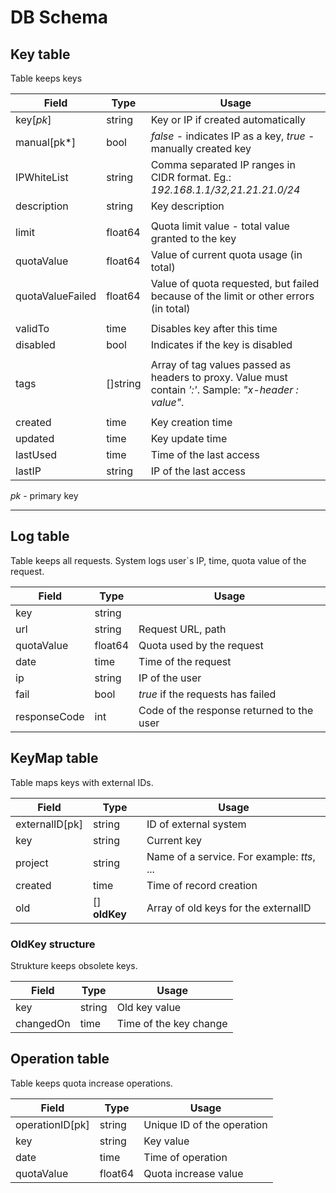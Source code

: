 # DB Schema

## Key table

Table keeps keys

| Field | Type | Usage |
| ---|-|-|
| key[*pk*] | string | Key or IP if created automatically |
| manual[pk*] | bool | *false* - indicates IP as a key, *true* - manually created key |
| IPWhiteList | string | Comma separated IP ranges in CIDR format. Eg.: *192.168.1.1/32,21.21.21.0/24* |
| description | string | Key description |
||
| limit   | float64 | Quota limit value - total value granted to the key |
| quotaValue | float64 | Value of current quota usage (in total) |
| quotaValueFailed | float64 | Value of quota requested, but failed because of the limit or other errors (in total) |
||
| validTo | time | Disables key after this time |
| disabled | bool | Indicates if the key is disabled |
||
| tags | []string | Array of tag values passed as headers to proxy. Value must contain *':'*. Sample: *"x-header : value"*. |
||
| created | time | Key creation time |
| updated | time | Key update time |
| lastUsed | time | Time of the last access |
| lastIP | string | IP of the last access |

*pk* - primary key

---

## Log table

Table keeps all requests. System logs user`s IP, time, quota value of the request.

| Field | Type | Usage |
| ---|-|-|
| key | string | |
| url | string | Request URL, path |
| quotaValue | float64 | Quota used by the request |
| date | time | Time of the request |
| ip | string | IP of the user |
| fail | bool | *true* if the requests has failed |
| responseCode | int | Code of the response returned to the user |

## KeyMap table

Table maps keys with external IDs.

| Field | Type | Usage |
| ---|-|-|
| externalID[pk] | string | ID of external system |
| key | string | Current key |
| project | string | Name of a service. For example: *tts*, ... |
| created | time | Time of record creation |
| old | [] **oldKey** | Array of old keys for the externalID |

### OldKey structure

Strukture keeps obsolete keys.

| Field | Type | Usage |
| ---|-|-|
| key | string | Old key value|
| changedOn | time | Time of the key change |

## Operation table

Table keeps quota increase operations.

| Field | Type | Usage |
| ---|-|-|
| operationID[pk] | string | Unique ID of the operation |
| key | string | Key value |
| date | time | Time of operation |
| quotaValue | float64 | Quota increase value |
